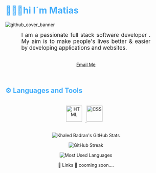 <h1 style="color: #44AEFB;"> 👨🏻‍💻hi I´m Matias </h1>

![github_cover_banner](https://github.com/matideazc/matideazc/assets/140216613/02e0dd27-b3e5-4841-8ab7-529c60a85771)

<p align:"center" style="text-align: justify; margin: 0 50px; font-size: 17px;" >
    I am a passionate full stack software developer . My aim is to make people's lives better & easier by developing applications and websites.
<br>
<br>
<div align="center">

[Email Me](matideazcuenaga@gmail.com)
</div>
</p>    
<br>
<!-- Languages and Tools -->

<h2 style="color: #44AEFB">⚙️ Languages and Tools</h2>
<div align="center" style="display:block;">
    
<br>   
<!-- Icons Resources -->
<!-- https://devicon.dev/ -->
<!-- https://cdn.jsdelivr.net/npm/simple-icons@v3/icons/ -->
<div align="center">
  <a href="https://developer.mozilla.org/en-US/docs/Web/HTML" target="_blank" rel="noreferrer">
      <img  alt="HTML" height="50px" style="padding-right:10px;" src="https://cdn.jsdelivr.net/gh/devicons/devicon/icons/html5/html5-original.svg"/>
  </a>
  <a href="https://developer.mozilla.org/en-US/docs/Web/CSS" target="_blank" rel="noreferrer">
      <img  alt="CSS" height="50px" style="padding-right:10px;" src="https://cdn.jsdelivr.net/gh/devicons/devicon/icons/css3/css3-original.svg"/>
  </a>
</div>
<br>


<!-- Resource/Reference: https://github.com/DenverCoder1/github-readme-youtube-cards -->
<div class="youtube videos cards" align="center">



![Khaled Badran's GitHub Stats](https://github-readme-stats.vercel.app/api?username=matideazc&hide=stars&count_private=true&show_icons=true&theme=algolia&border_radius=20)

![GitHub Streak](https://streak-stats.demolab.com?user=matideazc_private=true&theme=algolia&border_radius=20)

<!-- ![Most Used Languages](https://github-readme-stats.vercel.app/api/top-langs/?username=matideazc&show_icons=true&theme=algolia&border_radius=20) -->
    
<!-- compact programming languages layout -->
![Most Used Languages](https://github-readme-stats.vercel.app/api/top-langs/?username=matideazc&layout=compact&show_icons=true&theme=algolia&border_radius=20)
</div>

🔗 Links 🔗
cooming soon....
